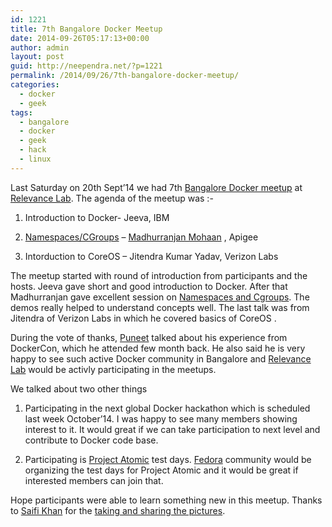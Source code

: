 ```yaml
---
id: 1221
title: 7th Bangalore Docker Meetup
date: 2014-09-26T05:17:13+00:00
author: admin
layout: post
guid: http://neependra.net/?p=1221
permalink: /2014/09/26/7th-bangalore-docker-meetup/
categories:
  - docker
  - geek
tags:
  - bangalore
  - docker
  - geek
  - hack
  - linux
---
```

Last Saturday on 20th Sept&#8217;14 we had 7th [Bangalore Docker meetup](http://www.meetup.com/Docker-Bangalore/) at [Relevance Lab](http://relevancelab.com/). The agenda of the meetup was :-
  

  
1. Introduction to Docker- Jeeva, IBM
  
2. [Namespaces/CGroups](http://files.meetup.com/11185112/Cgroups%20and%20Namespaces.pdf) &#8211; [Madhurranjan Mohaan](https://twitter.com/madhurranjan) , Apigee
  
3. Intorduction to CoreOS &#8211; Jitendra Kumar Yadav, Verizon Labs
  
The meetup started with round of introduction from participants and the hosts. Jeeva gave short and good introduction to Docker. After that Madhurranjan gave excellent session on [Namespaces and Cgroups](http://files.meetup.com/11185112/Cgroups%20and%20Namespaces.pdf). The demos really helped to understand concepts well. The last talk was from Jitendra of Verizon Labs in which he covered basics of CoreOS .
  
During the vote of thanks, [Puneet](linkedin.com/pub/puneet-chaddah/2/159/a04) talked about his experience from DockerCon, which he attended few month back. He also said he is very happy to see such active Docker community in Bangalore and [Relevance Lab](http://relevancelab.com/) would be activly participating in the meetups.
  
We talked about two other things
  
1. Participating in the next global Docker hackathon which is scheduled last week October&#8217;14. I was happy to see many members showing interest to it. It would great if we can take participation to next level and contribute to Docker code base.
  
2. Participating is [Project Atomic](http://www.projectatomic.io/) test days. [Fedora](http://fedoraproject.org/) community would be organizing the test days for Project Atomic and it would be great if interested members can join that.
  
Hope participants were able to learn something new in this meetup. Thanks to [Saifi Khan](https://twitter.com/msaifikhan) for the [taking and sharing the pictures](%20https://www.flickr.com/photos/saifikhan/sets/72157647417504847/).